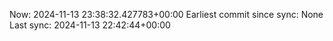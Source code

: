 Now: 2024-11-13 23:38:32.427783+00:00 Earliest commit since sync: None Last sync: 2024-11-13 22:42:44+00:00
